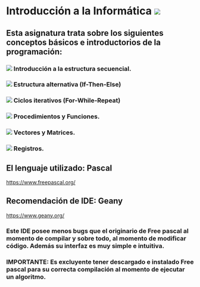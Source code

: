 # Introducción a la Informática <img src="https://img.icons8.com/wired/50/000000/flow-chart.png"/>
## Esta asignatura trata sobre los siguientes conceptos básicos e introductorios de la programación:
### <img src="https://img.icons8.com/plumpy/15/000000/sphere.png"/> Introducción a la estructura secuencial.
### <img src="https://img.icons8.com/plumpy/15/000000/sphere.png"/> Estructura alternativa (If-Then-Else)
### <img src="https://img.icons8.com/plumpy/15/000000/sphere.png"/> Ciclos iterativos (For-While-Repeat)
### <img src="https://img.icons8.com/plumpy/15/000000/sphere.png"/> Procedimientos y Funciones.
### <img src="https://img.icons8.com/plumpy/15/000000/sphere.png"/> Vectores y Matrices.
### <img src="https://img.icons8.com/plumpy/15/000000/sphere.png"/> Registros.
## El lenguaje utilizado: Pascal
https://www.freepascal.org/
## Recomendación de IDE: Geany
https://www.geany.org/
### Este IDE posee menos bugs que el originario de Free pascal al momento de compilar y sobre todo, al momento de modificar código. Además su interfaz es muy simple e intuitiva.
### IMPORTANTE: Es excluyente tener descargado e instalado Free pascal para su correcta compilación al momento de ejecutar un algoritmo.


